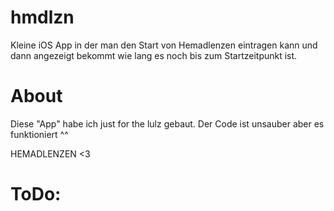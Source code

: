 hmdlzn
======

Kleine iOS App in der man den Start von Hemadlenzen eintragen kann und dann angezeigt bekommt wie lang es noch bis zum Startzeitpunkt ist.

About
======

Diese "App" habe ich just for the lulz gebaut. 
Der Code ist unsauber aber es funktioniert ^^ 

HEMADLENZEN <3

ToDo:
======
